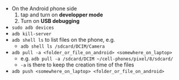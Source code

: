 


- On the Android phone side
    1. tap and turn on **developper mode**
    1. Turn on **USB debugging**
- `sudo adb devices`
- `adb kill-server`
- `adb shell ls` to list files on the phone, e.g.
    - `adb shell ls /sdcard/DCIM/Camera`
- `adb pull -a <folder_or_file_on_android> <somewhere_on_laptop>`
    - e.g. `adb pull -a /sdcard/DCIM ~/cell-phones/pixel/8/sdcard/`
    - `-a` is there to keep the creation time of the files
- `adb push <somewhere_on_laptop> <folder_or_file_on_android>`




